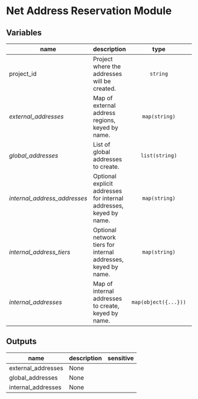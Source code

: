 # Net Address Reservation Module

<!-- BEGIN TFDOC -->
## Variables

| name | description | type | required |
|---|---|:---: |:---:|
| project_id | Project where the addresses will be created. | `string` | ✓
| *external_addresses* | Map of external address regions, keyed by name. | `map(string)` | 
| *global_addresses* | List of global addresses to create. | `list(string)` | 
| *internal_address_addresses* | Optional explicit addresses for internal addresses, keyed by name. | `map(string)` | 
| *internal_address_tiers* | Optional network tiers for internal addresses, keyed by name. | `map(string)` | 
| *internal_addresses* | Map of internal addresses to create, keyed by name. | `map(object({...}))` | 

## Outputs

| name | description | sensitive |
|---|---|:---:|
| external_addresses | None |  |
| global_addresses | None |  |
| internal_addresses | None |  |
<!-- END TFDOC -->